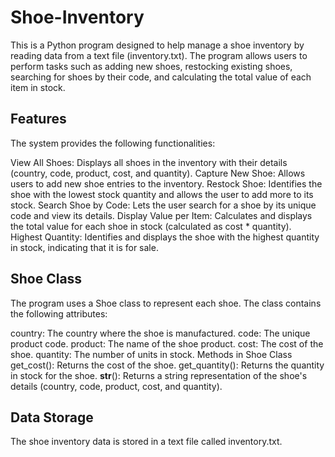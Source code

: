 # Shoe-Inventory

This is a Python program designed to help manage a shoe inventory by reading data from a text file (inventory.txt). The program allows users to perform tasks such as adding new shoes, restocking existing shoes, searching for shoes by their code, and calculating the total value of each item in stock.

## Features
The system provides the following functionalities:

View All Shoes: Displays all shoes in the inventory with their details (country, code, product, cost, and quantity).
Capture New Shoe: Allows users to add new shoe entries to the inventory.
Restock Shoe: Identifies the shoe with the lowest stock quantity and allows the user to add more to its stock.
Search Shoe by Code: Lets the user search for a shoe by its unique code and view its details.
Display Value per Item: Calculates and displays the total value for each shoe in stock (calculated as cost * quantity).
Highest Quantity: Identifies and displays the shoe with the highest quantity in stock, indicating that it is for sale.

## Shoe Class
The program uses a Shoe class to represent each shoe. The class contains the following attributes:

country: The country where the shoe is manufactured.
code: The unique product code.
product: The name of the shoe product.
cost: The cost of the shoe.
quantity: The number of units in stock.
Methods in Shoe Class
get_cost(): Returns the cost of the shoe.
get_quantity(): Returns the quantity in stock for the shoe.
__str__(): Returns a string representation of the shoe's details (country, code, product, cost, and quantity).

## Data Storage
The shoe inventory data is stored in a text file called inventory.txt.
